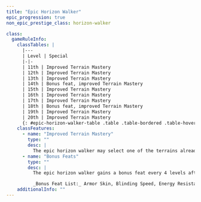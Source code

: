 ```yaml
---
title: "Epic Horizon Walker"
epic_progression: true
non_epic_prestige_class: horizon-walker

class:
  gameRuleInfo:
    classTables: |
      |---
      | Level | Special
      |-|-
      | 11th | Improved Terrain Mastery
      | 12th | Improved Terrain Mastery
      | 13th | Improved Terrain Mastery
      | 14th | Bonus feat, improved Terrain Mastery
      | 15th | Improved Terrain Mastery
      | 16th | Improved Terrain Mastery
      | 17th | Improved Terrain Mastery
      | 18th | Bonus feat, improved Terrain Mastery
      | 19th | Improved Terrain Mastery
      | 20th | Improved Terrain Mastery
      {: #epic-horizon-walker-table .table .table-bordered .table-hover .table-striped data-caption="Table: Epic Horizon Walker" }
    classFeatures:
      - name: "Improved Terrain Mastery"
        type: ""
        desc: |
          The epic horizon walker may select one of the terrains already in her terrain mastery repertoire. The insight bonus on attack and damage rolls against creatures of that terrain increases by +1. The maximum insight bonus for any one terrain is equal to the epic horizon walker's class level divided by 10, rounded up.
      - name: "Bonus Feats"
        type: ""
        desc: |
          The epic horizon walker gains a bonus feat every 4 levels after 10th. These bonus feats must be selected from the list below.

          _Bonus Feat List:_ Armor Skin, Blinding Speed, Energy Resistance, Epic Endurance, Epic Prowess, Epic Reputation, Epic Skill Focus, Epic Speed, Epic Toughness, Extended Life Span, Legendary Climber, Perfect Health, Polyglot.
    additionalInfo: ""
---
```

